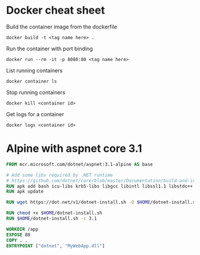 # Docker cheat sheet

Build the container image from the dockerfile

`docker build -t <tag name here> .`

Run the container with port binding

`docker run --rm -it -p 8080:80 <tag name here>`

List running containers

`docker container ls`

Stop running containers

`docker kill <container id>`

Get logs for a container

`docker logs <container id>`

# Alpine with aspnet core 3.1

```dockerfile
FROM mcr.microsoft.com/dotnet/aspnet:3.1-alpine AS base

# Add some libs required by .NET runtime 
# https://github.com/dotnet/core/blob/master/Documentation/build-and-install-rhel6-prerequisites.md#troubleshooting
RUN apk add bash icu-libs krb5-libs libgcc libintl libssl1.1 libstdc++ zlib wget
RUN apk update

RUN wget https://dot.net/v1/dotnet-install.sh -O $HOME/dotnet-install.sh

RUN chmod +x $HOME/dotnet-install.sh
RUN $HOME/dotnet-install.sh -c 3.1

WORKDIR /app
EXPOSE 80
COPY . .
ENTRYPOINT ["dotnet", "MyWebApp.dll"]
```
